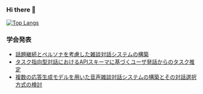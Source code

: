 ### Hi there 👋
[![Top Langs](https://github-readme-stats.vercel.app/api/top-langs/?username=akitomonam&layout=compact&theme=onedark)](https://github.com/anuraghazra/github-readme-stats) 
### 学会発表
- [話題継続とペルソナを考慮した雑談対話システムの構築](https://www.jstage.jst.go.jp/article/jsaislud/96/0/96_47/_article/-char/ja/)
- [タスク指向型対話におけるAPIスキーマに基づくユーザ発話からのタスク推定](https://www.jstage.jst.go.jp/article/jsaislud/96/0/96_42/_article/-char/ja/)
- [複数の応答⽣成モデルを⽤いた音声雑談対話システムの構築とその対話選択方式の検討](https://www.jstage.jst.go.jp/article/pjsai/JSAI2022/0/JSAI2022_4Yin249/_article/-char/ja/)
<!--
**akitomonam/akitomonam** is a ✨ _special_ ✨ repository because its `README.md` (this file) appears on your GitHub profile.

Here are some ideas to get you started:

- 🔭 I’m currently working on ...
- 🌱 I’m currently learning ...
- 👯 I’m looking to collaborate on ...
- 🤔 I’m looking for help with ...
- 💬 Ask me about ...
- 📫 How to reach me: ...
- 😄 Pronouns: ...
- ⚡ Fun fact: ...
-->
